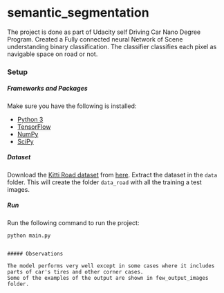 ﻿# semantic_segmentation

The project is done as part of Udacity self Driving Car Nano Degree Program.
Created a Fully connected neural Network of Scene understanding binary classification. The classifier classifies each pixel as navigable space on road  or not.

### Setup
##### Frameworks and Packages
Make sure you have the following is installed:
 - [Python 3](https://www.python.org/)
 - [TensorFlow](https://www.tensorflow.org/)
 - [NumPy](http://www.numpy.org/)
 - [SciPy](https://www.scipy.org/)
##### Dataset

Download the [Kitti Road dataset](http://www.cvlibs.net/datasets/kitti/eval_road.php) from [here](http://www.cvlibs.net/download.php?file=data_road.zip).  Extract the dataset in the `data` folder.  This will create the folder `data_road` with all the training a test images.

##### Run
Run the following command to run the project:
```
python main.py


##### Observations

The model performs very well except in some cases where it includes parts of car's tires and other corner cases. 
Some of the examples of the output are shown in few_output_images folder.







